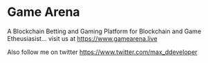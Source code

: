 # Game Arena
A Blockchain Betting and Gaming Platform for Blockchain and Game Etheusiasist... visit us at https://www.gamearena.live

Also follow me on twitter https://www.twitter.com/max_ddeveloper
